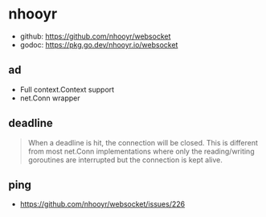# nhooyr

- github: https://github.com/nhooyr/websocket
- godoc: https://pkg.go.dev/nhooyr.io/websocket

## ad

- Full context.Context support
- net.Conn wrapper

## deadline

> When a deadline is hit, the connection will be closed. 
> This is different from most net.Conn implementations where 
> only the reading/writing goroutines are interrupted 
> but the connection is kept alive.

## ping

- https://github.com/nhooyr/websocket/issues/226
